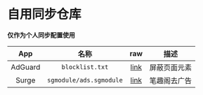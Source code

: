 # 自用同步仓库
**仅作为个人同步配置使用**

|App|名称|raw|描述|
|:-:|:-:|:-:|:-:|
|AdGuard|`blocklist.txt`|[link](https://raw.githubusercontent.com/as1rkiv/sync/main/adguard/blocklist.txt)|屏蔽页面元素
|Surge|`sgmodule/ads.sgmodule`|[link](https://raw.githubusercontent.com/as1rkiv/sync/main/surge/sgmodule/biqugei.net/ads.sgmodule)|笔趣阁去广告

